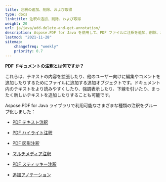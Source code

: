 ```yaml
---
title: 注釈の追加、削除、および取得
type: docs
linktitle: 注釈の追加、削除、および取得
weight: 20
url: ja/java/add-delete-and-get-annotation/
description: Aspose.PDF for Java を使用して、PDF ファイルに注釈を追加、削除、および取得できます。タスクを解決するためのすべての注釈リストを確認してください。
lastmod: "2021-11-28"
sitemap:
    changefreq: "weekly"
    priority: 0.7
---
```


**PDF ドキュメントの注釈とは何ですか？**

これらは、テキストの内容を拡張したり、他のユーザー向けに編集やコメントを追加したりするためにファイルに追加する追加オブジェクトです。ドキュメント内のテキストをより読みやすくしたり、強調表示したり、下線を引いたり、まったく新しいテキストを追加したりすることも可能です。

Aspose.PDF for Java ライブラリで利用可能なさまざまな種類の注釈をグループ化しました：

- [PDF テキスト注釈](/pdf/java/text-annotation/)
- [PDF ハイライト注釈](/pdf/java/highlights-annotation/)
- [PDF 図形注釈](/pdf/java/figures-annotation/)
- [マルチメディア注釈](/pdf/java/multimedia-annotation/)

- [PDF スティッキー注釈](/pdf/java/sticky-annotations/)
 - [追加アノテーション](/pdf/java/extra-annotations/)
